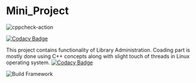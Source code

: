 # Mini_Project
![cppcheck-action](https://github.com/99002503/Mini_Project/workflows/cppcheck-action/badge.svg?branch=master)

[![Codacy Badge](https://app.codacy.com/project/badge/Grade/5d4b1c90e0da40ba88f27f018969fe2c)](https://www.codacy.com/gh/99002503/Mini_Project/dashboard?utm_source=github.com&amp;utm_medium=referral&amp;utm_content=99002503/Mini_Project&amp;utm_campaign=Badge_Grade)

This project contains functionality of Library Administration. Coading part is mostly done using C++ concepts along with slight touch of threads in Linux operating system. 
[![Codacy Badge](https://app.codacy.com/project/badge/Grade/5d4b1c90e0da40ba88f27f018969fe2c)](https://www.codacy.com/gh/99002503/Mini_Project/dashboard?utm_source=github.com&amp;utm_medium=referral&amp;utm_content=99002503/Mini_Project&amp;utm_campaign=Badge_Grade)

![Build Framework](https://github.com/99002503/Mini_Project/workflows/Build%20Framework/badge.svg?branch=master)
